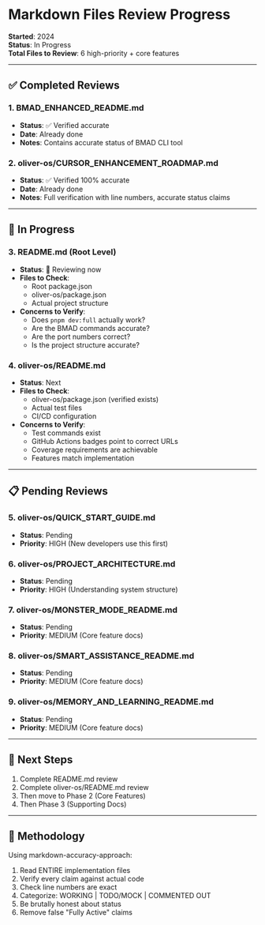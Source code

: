 # Markdown Files Review Progress

**Started**: 2024  
**Status**: In Progress  
**Total Files to Review**: 6 high-priority + core features

---

## ✅ Completed Reviews

### 1. BMAD_ENHANCED_README.md
- **Status**: ✅ Verified accurate
- **Date**: Already done
- **Notes**: Contains accurate status of BMAD CLI tool

### 2. oliver-os/CURSOR_ENHANCEMENT_ROADMAP.md
- **Status**: ✅ Verified 100% accurate
- **Date**: Already done
- **Notes**: Full verification with line numbers, accurate status claims

---

## 🔄 In Progress

### 3. README.md (Root Level)
- **Status**: 🔄 Reviewing now
- **Files to Check**:
  - Root package.json
  - oliver-os/package.json
  - Actual project structure
- **Concerns to Verify**:
  - Does `pnpm dev:full` actually work?
  - Are the BMAD commands accurate?
  - Are the port numbers correct?
  - Is the project structure accurate?

### 4. oliver-os/README.md
- **Status**: Next
- **Files to Check**:
  - oliver-os/package.json (verified exists)
  - Actual test files
  - CI/CD configuration
- **Concerns to Verify**:
  - Test commands exist
  - GitHub Actions badges point to correct URLs
  - Coverage requirements are achievable
  - Features match implementation

---

## 📋 Pending Reviews

### 5. oliver-os/QUICK_START_GUIDE.md
- **Status**: Pending
- **Priority**: HIGH (New developers use this first)

### 6. oliver-os/PROJECT_ARCHITECTURE.md
- **Status**: Pending  
- **Priority**: HIGH (Understanding system structure)

### 7. oliver-os/MONSTER_MODE_README.md
- **Status**: Pending
- **Priority**: MEDIUM (Core feature docs)

### 8. oliver-os/SMART_ASSISTANCE_README.md
- **Status**: Pending
- **Priority**: MEDIUM (Core feature docs)

### 9. oliver-os/MEMORY_AND_LEARNING_README.md
- **Status**: Pending
- **Priority**: MEDIUM (Core feature docs)

---

## 🎯 Next Steps

1. Complete README.md review
2. Complete oliver-os/README.md review
3. Then move to Phase 2 (Core Features)
4. Then Phase 3 (Supporting Docs)

---

## 📝 Methodology

Using markdown-accuracy-approach:
1. Read ENTIRE implementation files
2. Verify every claim against actual code
3. Check line numbers are exact
4. Categorize: WORKING | TODO/MOCK | COMMENTED OUT
5. Be brutally honest about status
6. Remove false "Fully Active" claims

